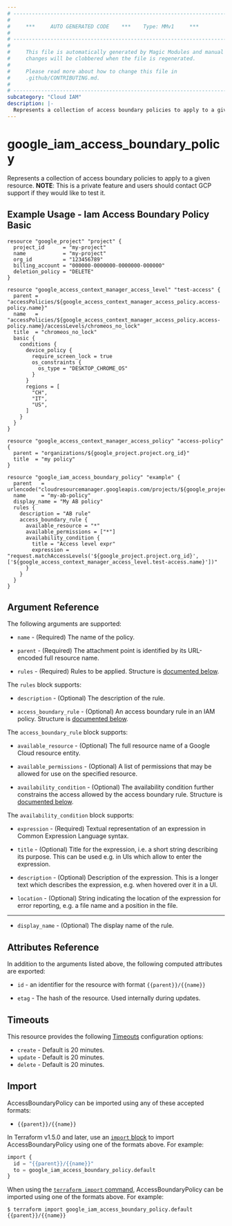 ```yaml
---
# ----------------------------------------------------------------------------
#
#     ***     AUTO GENERATED CODE    ***    Type: MMv1     ***
#
# ----------------------------------------------------------------------------
#
#     This file is automatically generated by Magic Modules and manual
#     changes will be clobbered when the file is regenerated.
#
#     Please read more about how to change this file in
#     .github/CONTRIBUTING.md.
#
# ----------------------------------------------------------------------------
subcategory: "Cloud IAM"
description: |-
  Represents a collection of access boundary policies to apply to a given resource.
---
```


# google_iam_access_boundary_policy

Represents a collection of access boundary policies to apply to a given resource.
**NOTE**: This is a private feature and users should contact GCP support
if they would like to test it.



## Example Usage - Iam Access Boundary Policy Basic


```hcl
resource "google_project" "project" {
  project_id      = "my-project"
  name            = "my-project"
  org_id          = "123456789"
  billing_account = "000000-0000000-0000000-000000"
  deletion_policy = "DELETE"
}

resource "google_access_context_manager_access_level" "test-access" {
  parent = "accessPolicies/${google_access_context_manager_access_policy.access-policy.name}"
  name   = "accessPolicies/${google_access_context_manager_access_policy.access-policy.name}/accessLevels/chromeos_no_lock"
  title  = "chromeos_no_lock"
  basic {
    conditions {
      device_policy {
        require_screen_lock = true
        os_constraints {
          os_type = "DESKTOP_CHROME_OS"
        }
      }
      regions = [
        "CH",
        "IT",
        "US",
      ]
    }
  }
}

resource "google_access_context_manager_access_policy" "access-policy" {
  parent = "organizations/${google_project.project.org_id}"
  title  = "my policy"
}

resource "google_iam_access_boundary_policy" "example" {
  parent   = urlencode("cloudresourcemanager.googleapis.com/projects/${google_project.project.project_id}")
  name     = "my-ab-policy"
  display_name = "My AB policy"
  rules {
    description = "AB rule"
    access_boundary_rule {
      available_resource = "*"
      available_permissions = ["*"]
      availability_condition {
        title = "Access level expr"
        expression = "request.matchAccessLevels('${google_project.project.org_id}', ['${google_access_context_manager_access_level.test-access.name}'])"
      }
    }
  }
}
```

## Argument Reference

The following arguments are supported:


* `name` -
  (Required)
  The name of the policy.

* `parent` -
  (Required)
  The attachment point is identified by its URL-encoded full resource name.

* `rules` -
  (Required)
  Rules to be applied.
  Structure is [documented below](#nested_rules).


<a name="nested_rules"></a>The `rules` block supports:

* `description` -
  (Optional)
  The description of the rule.

* `access_boundary_rule` -
  (Optional)
  An access boundary rule in an IAM policy.
  Structure is [documented below](#nested_access_boundary_rule).


<a name="nested_access_boundary_rule"></a>The `access_boundary_rule` block supports:

* `available_resource` -
  (Optional)
  The full resource name of a Google Cloud resource entity.

* `available_permissions` -
  (Optional)
  A list of permissions that may be allowed for use on the specified resource.

* `availability_condition` -
  (Optional)
  The availability condition further constrains the access allowed by the access boundary rule.
  Structure is [documented below](#nested_availability_condition).


<a name="nested_availability_condition"></a>The `availability_condition` block supports:

* `expression` -
  (Required)
  Textual representation of an expression in Common Expression Language syntax.

* `title` -
  (Optional)
  Title for the expression, i.e. a short string describing its purpose.
  This can be used e.g. in UIs which allow to enter the expression.

* `description` -
  (Optional)
  Description of the expression. This is a longer text which describes the expression,
  e.g. when hovered over it in a UI.

* `location` -
  (Optional)
  String indicating the location of the expression for error reporting,
  e.g. a file name and a position in the file.

- - -


* `display_name` -
  (Optional)
  The display name of the rule.


## Attributes Reference

In addition to the arguments listed above, the following computed attributes are exported:

* `id` - an identifier for the resource with format `{{parent}}/{{name}}`

* `etag` -
  The hash of the resource. Used internally during updates.


## Timeouts

This resource provides the following
[Timeouts](https://developer.hashicorp.com/terraform/plugin/sdkv2/resources/retries-and-customizable-timeouts) configuration options:

- `create` - Default is 20 minutes.
- `update` - Default is 20 minutes.
- `delete` - Default is 20 minutes.

## Import


AccessBoundaryPolicy can be imported using any of these accepted formats:

* `{{parent}}/{{name}}`


In Terraform v1.5.0 and later, use an [`import` block](https://developer.hashicorp.com/terraform/language/import) to import AccessBoundaryPolicy using one of the formats above. For example:

```tf
import {
  id = "{{parent}}/{{name}}"
  to = google_iam_access_boundary_policy.default
}
```

When using the [`terraform import` command](https://developer.hashicorp.com/terraform/cli/commands/import), AccessBoundaryPolicy can be imported using one of the formats above. For example:

```
$ terraform import google_iam_access_boundary_policy.default {{parent}}/{{name}}
```
